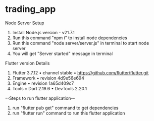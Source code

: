 # trading_app

Node Server Setup

1. Install Node.js version - v21.7.1
2. Run this command "npm i" to install node dependencies
3. Run this command "node server/server.js" in terminal to start node server
4. You will get "Server started" message in terminal

Flutter version Details

1. Flutter 3.7.12 • channel stable • https://github.com/flutter/flutter.git
2. Framework • revision 4d9e56e694
3. Engine • revision 1a65d409c7
4. Tools • Dart 2.19.6 • DevTools 2.20.1

--Steps to run flutter application--

1. run "flutter pub get" command to get dependencies
2. run "flutter run" command to run this flutter application

